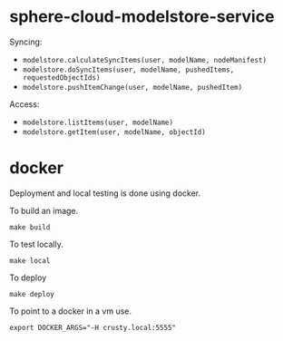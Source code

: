 # sphere-cloud-modelstore-service

Syncing:
 * ```modelstore.calculateSyncItems(user, modelName, nodeManifest)```
 * ```modelstore.doSyncItems(user, modelName, pushedItems, requestedObjectIds)```
 * ```modelstore.pushItemChange(user, modelName, pushedItem)```

Access:
 * ```modelstore.listItems(user, modelName)```
 * ```modelstore.getItem(user, modelName, objectId)```

# docker

Deployment and local testing is done using docker.

To build an image.

```
make build
```

To test locally.

```
make local
```

To deploy 

```
make deploy
```

To point to a docker in a vm use.

```
export DOCKER_ARGS="-H crusty.local:5555"